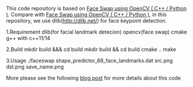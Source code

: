 This code repository is based on [Face Swap using OpenCV ( C++ / Python )](https://www.learnopencv.com/face-swap-using-opencv-c-python/).
Compare with [Face Swap using OpenCV ( C++ / Python )](https://www.learnopencv.com/face-swap-using-opencv-c-python/), in this repository, we use dlib(http://dlib.net/) for face keypoint detection.


1.Requirement
    dlib(for facial landmark detecion)
    opencv(face swap)
    cmake
    g++ with c++11/14

2.Build
    mkdir build &&& cd build
    mkdir build && cd build
    cmake ..
    make

3.Usage
    ./faceswap shape_predictor_68_face_landmarks.dat src.png dst.png save_name.png

More please see the following [blog post](https://www.learnopencv.com/face-swap-using-opencv-c-python/) for more details about this code
